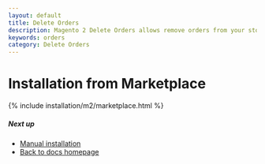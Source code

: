 ```yaml
---
layout: default
title: Delete Orders
description: Magento 2 Delete Orders allows remove orders from your store
keywords: orders
category: Delete Orders
---
```


# Installation from Marketplace

{% include installation/m2/marketplace.html %}



##### Next up

- [Manual installation](/m2/extensions/delete-orders/installation/manual)
- [Back to docs homepage](/m2/extensions/delete-orders)
